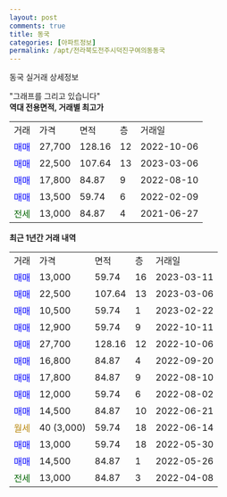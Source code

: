 ```yaml
---
layout: post
comments: true
title: 동국
categories: [아파트정보]
permalink: /apt/전라북도전주시덕진구여의동동국
---
```


동국 실거래 상세정보

<script type="text/javascript">
  google.charts.load('current', {'packages':['line', 'corechart']});
  google.charts.setOnLoadCallback(drawChart);

  function drawChart() {
    var data = new google.visualization.DataTable();
    data.addColumn('date', '거래일');
    data.addColumn('number', "매매");
    data.addColumn('number', "전세");
    data.addColumn('number', "전매");

    data.addRows([[new Date(Date.parse("2023-03-11")), 13000, null, null], [new Date(Date.parse("2023-03-06")), 22500, null, null], [new Date(Date.parse("2023-02-22")), 10500, null, null], [new Date(Date.parse("2022-10-11")), 12900, null, null], [new Date(Date.parse("2022-10-06")), 27700, null, null], [new Date(Date.parse("2022-09-20")), 16800, null, null], [new Date(Date.parse("2022-08-10")), 17800, null, null], [new Date(Date.parse("2022-08-02")), 12000, null, null], [new Date(Date.parse("2022-06-21")), 14500, null, null], [new Date(Date.parse("2022-06-14")), null, null, null], [new Date(Date.parse("2022-05-30")), 13000, null, null], [new Date(Date.parse("2022-05-26")), 14500, null, null], [new Date(Date.parse("2022-04-08")), null, 13000, null]]);

    var options = {
      hAxis: {
        format: 'yyyy/MM/dd'
      },    
      lineWidth: 0,
      pointsVisible: true,    
      title: '최근 1년간 유형별 실거래가 분포',
      legend: { position: 'bottom' }
    };

    var formatter = new google.visualization.NumberFormat({pattern:'###,###'} );
    formatter.format(data, 1);
    formatter.format(data, 2);
    
    setTimeout(function() {
        var chart = new google.visualization.LineChart(document.getElementById('columnchart_material'));
        chart.draw(data, (options));
        document.getElementById('loading').style.display = 'none';
    }, 200);
  }
</script>


<div id="loading" style="z-index:20; display: block; margin-left: 0px">"그래프를 그리고 있습니다"</div>
<div id="columnchart_material" style="width: 95%; margin-left: 0px; display: block"></div>
<!-- contents start -->
<b>역대 전용면적, 거래별 최고가</b>
<table class="sortable">
    <tr>
      <td>거래</td>
      <td>가격</td>
      <td>면적</td>
      <td>층</td>
      <td>거래일</td>
    </tr>
        <tr>
          <td><a style="color: blue">매매</a></td>
          <td>27,700</td>
          <td>128.16</td>
          <td>12</td>
          <td>2022-10-06</td>
        </tr>            <tr>
          <td><a style="color: blue">매매</a></td>
          <td>22,500</td>
          <td>107.64</td>
          <td>13</td>
          <td>2023-03-06</td>
        </tr>            <tr>
          <td><a style="color: blue">매매</a></td>
          <td>17,800</td>
          <td>84.87</td>
          <td>9</td>
          <td>2022-08-10</td>
        </tr>            <tr>
          <td><a style="color: blue">매매</a></td>
          <td>13,500</td>
          <td>59.74</td>
          <td>6</td>
          <td>2022-02-09</td>
        </tr>        
        <tr>
              <td><a style="color: darkgreen">전세</a></td>
              <td>13,000</td>
              <td>84.87</td>
              <td>4</td>
              <td>2021-06-27</td>
            </tr>        
    
</table>

<b>최근 1년간 거래 내역</b>

<table class="sortable">
    <tr>
      <td>거래</td>
      <td>가격</td>
      <td>면적</td>
      <td>층</td>
      <td>거래일</td>
    </tr>
    <tr>
      <td><a style="color: blue">매매</a></td>
      <td>13,000</td>
      <td>59.74</td>
      <td>16</td>
      <td>2023-03-11</td>
    </tr>          <tr>
      <td><a style="color: blue">매매</a></td>
      <td>22,500</td>
      <td>107.64</td>
      <td>13</td>
      <td>2023-03-06</td>
    </tr>          <tr>
      <td><a style="color: blue">매매</a></td>
      <td>10,500</td>
      <td>59.74</td>
      <td>1</td>
      <td>2023-02-22</td>
    </tr>          <tr>
      <td><a style="color: blue">매매</a></td>
      <td>12,900</td>
      <td>59.74</td>
      <td>9</td>
      <td>2022-10-11</td>
    </tr>          <tr>
      <td><a style="color: blue">매매</a></td>
      <td>27,700</td>
      <td>128.16</td>
      <td>12</td>
      <td>2022-10-06</td>
    </tr>          <tr>
      <td><a style="color: blue">매매</a></td>
      <td>16,800</td>
      <td>84.87</td>
      <td>4</td>
      <td>2022-09-20</td>
    </tr>          <tr>
      <td><a style="color: blue">매매</a></td>
      <td>17,800</td>
      <td>84.87</td>
      <td>9</td>
      <td>2022-08-10</td>
    </tr>          <tr>
      <td><a style="color: blue">매매</a></td>
      <td>12,000</td>
      <td>59.74</td>
      <td>6</td>
      <td>2022-08-02</td>
    </tr>          <tr>
      <td><a style="color: blue">매매</a></td>
      <td>14,500</td>
      <td>84.87</td>
      <td>10</td>
      <td>2022-06-21</td>
    </tr>          <tr>
      <td><a style="color: darkgoldenrod">월세</a></td>
      <td>40 (3,000)</td>
      <td>59.74</td>
      <td>18</td>
      <td>2022-06-14</td>
    </tr>          <tr>
      <td><a style="color: blue">매매</a></td>
      <td>13,000</td>
      <td>59.74</td>
      <td>18</td>
      <td>2022-05-30</td>
    </tr>          <tr>
      <td><a style="color: blue">매매</a></td>
      <td>14,500</td>
      <td>84.87</td>
      <td>1</td>
      <td>2022-05-26</td>
    </tr>          <tr>
      <td><a style="color: darkgreen">전세</a></td>
      <td>13,000</td>
      <td>84.87</td>
      <td>3</td>
      <td>2022-04-08</td>
    </tr>      </table>
<!-- contents end -->    

